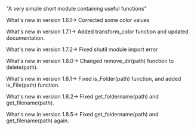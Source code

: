 "A very simple short module containing useful functions"


What's new in version 1.6.1-> Corrected some color values

What's new in version 1.7.1-> Added transform_color function and updated documentation.

What's new in version 1.7.2-> Fixed shutil module import error

What's new in version 1.8.0-> Changed remove_dir(path) function to delete(path).

What's new in version 1.8.1-> Fixed is_Folder(path) function, and added is_File(path) function.

What's new in version 1.8.2-> Fixed get_foldername(path) and get_filename(path).

What's new in version 1.8.5-> Fixed get_foldername(path) and get_filename(path) again.
